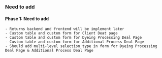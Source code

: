 ### Need to add
#### **Phase 1: Need to add**
    - Returns backend and frontend will be implement later
    - Custom table and custom form for Client Deat page
    - Custom table and custom form for Dyeing Processing Deal Page
    - Custom table and custom form for Additional Process Deal Page
    - Should add multi-level selection type in form for Dyeing Processing Deal Page & Additional Process Deal Page

